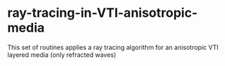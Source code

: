# ray-tracing-in-VTI-anisotropic-media
This set of routines applies a ray tracing algorithm for an anisotropic VTI layered media (only refracted waves)
